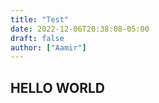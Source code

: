 ```yaml
---
title: "Test"
date: 2022-12-06T20:38:08-05:00
draft: false
author: ["Aamir"]
---
```


## HELLO WORLD
